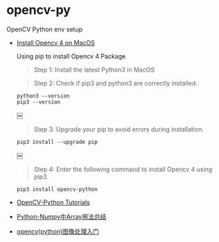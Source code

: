 # opencv-py

OpenCV Python env setup

* [Install Opencv 4 on MacOS](https://www.geeksforgeeks.org/how-to-install-opencv-4-on-macos/)

    Using pip to install Opencv 4 Package
    > Step 1: Install the latest Python3 in MacOS

    > Step 2: Check if pip3 and python3 are correctly installed.  
    ```
    python3 --version  
    pip3 --version
    ```
    ￼
    > Step 3: Upgrade your pip to avoid errors during installation.
    ```
    pip3 install --upgrade pip
    ```
    ￼
    > Step 4: Enter the following command to install Opencv 4 using pip3.
    ```
    pip3 install opencv-python
    ```

* [OpenCV-Python Tutorials](https://docs.opencv.org/3.4/d6/d00/tutorial_py_root.html)

* [Python-Numpy中Array用法总结](https://blog.csdn.net/MsSpark/article/details/83050000)

* [opencv(python)图像处理入门](https://www.cnblogs.com/wojianxin/category/1682246.html?page=2)
